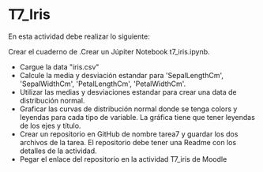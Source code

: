 # T7_Iris
 En esta actividad debe realizar lo siguiente: 

Crear el cuaderno de .Crear un Júpiter Notebook t7_iris.ipynb. 
- Cargue la data "iris.csv"
- Calcule la media y desviación estandar para 'SepalLengthCm', 'SepalWidthCm', 'PetalLengthCm', 'PetalWidthCm'. 
- Utilizar las medias y desviaciones estandar para crear una data de distribución normal.
- Graficar las curvas de distribución normal donde se tenga colors y leyendas para cada tipo de variable.  La gráfica tiene que tener leyendas de los ejes y título.   
- Crear un repositorio en GitHub de nombre tarea7 y guardar los dos archivos de la tarea. El repositorio debe tener una Readme con los detalles de la actividad.
- Pegar el enlace del repositorio en la actividad T7_iris de Moodle
